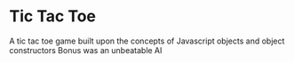 # Tic Tac Toe

A tic tac toe game built upon the concepts of Javascript objects and object constructors
Bonus was an unbeatable AI 
